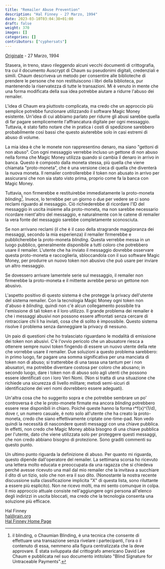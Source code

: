 ```yaml
---
title: "Remailer Abuse Prevention"
description: "Hal Finney - 27 Marzo, 1994"
date: 2023-03-10T03:04:38+01:00
draft: false
weight: 370
images: []
categories: []
contributors: ["cyphersats"]
---
```


[Originale](https://web.archive.org/web/20041206204903/http://finney.org/~hal/remailer_abuse.html) - 27 Marzo, 1994

Stasera, in treno, stavo rileggendo alcuni vecchi documenti di crittografia, tra cui il documento Auscrypt di Chaum su pseudonimi digitali, credenziali e simili. Chaum descriveva un metodo per consentire alle biblioteche di prendere le persone che non restituiscono i libri della biblioteca, pur mantenendo la riservatezza di tutte le transazioni. Mi è venuto in mente che una forma modificata della sua idea potrebbe aiutare a ridurre l'abuso dei remailer.

L'idea di Chaum era piuttosto complicata, ma credo che un approccio più semplice potrebbe funzionare utilizzando il software Magic Money esistente. Un'idea di cui abbiamo parlato per ridurre gli abusi sarebbe quella di far pagare semplicemente l'affrancatura digitale per ogni messaggio. Tuttavia, è stato fatto notare che in pratica i costi di spedizione sarebbero probabilmente così bassi che questo aiuterebbe solo in casi estremi di abuso di volume.

La mia idea è che le monete non rappresentino denaro, ma siano "gettoni di non abuso". Con ogni messaggio verrebbe incluso un gettone di non abuso nella forma che Magic Money utilizza quando si cambia il denaro in arrivo in banca. Questo è composto dalla moneta stessa, più quella che viene chiamata "proto-moneta", che è una versione cieca di quella che diventerà la nuova moneta. Il remailer controllerebbe il token non abusato in arrivo per assicurarsi che non sia stato visto prima, proprio come fa la banca con Magic Money.

Tuttavia, non firmerebbe e restituirebbe immediatamente la proto-moneta _blinding_[^1]. Invece, lo terrebbe per un giorno o due per vedere se ci sono reclami riguardo al messaggio. Ciò richiederebbe di ricordare l'ID del messaggio in uscita insieme alla proto-moneta, ma non sarebbe necessario ricordare nient'altro del messaggio, e naturalmente con le catene di remailer la vera fonte del messaggio sarebbe completamente sconosciuta.

Se non arrivano reclami (il che è il caso della stragrande maggioranza dei messaggi, secondo la mia esperienza) il remailer firmerebbe e pubblicherebbe la proto-moneta _blinding_. Questa verrebbe messa in un luogo pubblico, generalmente disponibile a tutti coloro che potrebbero usare il remailer. L'utente che ha inviato il messaggio dovrebbe osservare questa proto-moneta e raccoglierla, sbloccandola con il suo software Magic Money, per produrre un nuovo token non abusivo che può usare per inviare un altro messaggio.

Se dovessero arrivare lamentele serie sul messaggio, il remailer non firmerebbe la proto-moneta e il mittente avrebbe perso un gettone non abusivo.

L'aspetto positivo di questo sistema è che protegge la privacy dell'utente del sistema remailer. Con la tecnologia Magic Money ogni token non d'abuso è _blinding_, quindi non c'è alcun collegamento possibile tra l'emissione di tali token e il loro utilizzo. Il grande problema dei remailer è che i messaggi abusivi non possono essere affrontati senza cercare di rintracciare chi li ha inviati, cosa che di solito è impossibile. Questo sistema risolve il problema senza danneggiare la privacy di nessuno.

Un paio di questioni che ho tralasciato riguardano le modalità di emissione dei token non abusivi. C'è l'ovvio pericolo che un abusatore riesca a ottenere sempre nuovi token fingendo di essere un nuovo utente della rete che vorrebbe usare il remailer. Due soluzioni a questo problema sarebbero: in primo luogo, far pagare una somma significativa per una manciata di token non di abuso; si tratterebbe di una tassa una tantum per i non abusatori, ma potrebbe diventare costosa per coloro che abusano; in secondo luogo, dare i token non di abuso solo agli utenti che possono essere identificati con i loro Veri Nomi. (Non si tratta di una situazione che richiede una sicurezza di livello militare; metodi semi-sicuri di identificazione dei veri nomi dovrebbero essere adeguati).

Un'altra cosa che ho suggerito sopra e che potrebbe sembrare un po' controversa è che le proto-monete firmate ma ancora _blinding_ potrebbero essere rese disponibili in chiaro. Poiché queste hanno la forma r*f(x)^(1/d), dove r, un numero casuale, è noto solo all'utente che ha creato la proto-moneta, credo che siano effettivamente criptate one-time-pad. Non vedo quindi la necessità di nascondere questi messaggi con una chiave pubblica. In effetti, non credo che Magic Money abbia bisogno di una chiave pubblica per l'utente, dato che viene utilizzata solo per proteggere questi messaggi, che non credo abbiano bisogno di protezione. Sono graditi commenti su questo punto.

Un ultimo punto riguarda la definizione di abuso. Per quanto mi riguarda, questo dipende dall'operatore del remailer. La settimana scorsa ho ricevuto una lettera molto educata e preoccupata da una ragazza che si chiedeva perché avesse ricevuto una mail dal mio remailer che la invitava a succhiare il dito di un tizio, solo che non era il suo dito. (Nonostante la nostra recente discussione sulla classificazione implicita "X" di questa lista, sono riluttante a essere più esplicito). Non ne ricevo molti, ma mi sento comunque in colpa. Il mio approccio attuale consiste nell'aggiungere ogni persona all'elenco degli indirizzi in uscita bloccati, ma credo che la tecnologia consenta una soluzione più efficace.

Hal Finney<br>
hal@rain.org<br>
[Hal Finney Home Page](/cypherpunk/hal-finney/hal-finney-home-page)

[^1]: il blinding, o Chaumian Blinding, è una tecnica che consente di effettuare una transazione senza rivelare i partecipanti, l'ora o il contenuto di essa, nemmeno alla figura centralizzata che la deve approvare. É stata sviluppata dal crittografo americano David Lee Chaum e pubblicata nel suo documento intitolato "Blind Signature for Untraceable Payments".